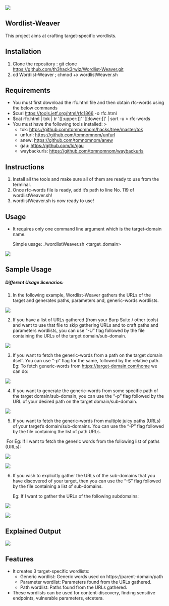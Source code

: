 ![](https://th3hack3rwiz.github.io/images/Wordlist-Weaver/banner.PNG)
## Wordlist-Weaver

This project aims at crafting target-specific wordlists. 

## Installation

1. Clone the repository :  git clone https://github.com/th3hack3rwiz/Wordlist-Weaver.git
2. cd Wordlist-Weaver ; chmod +x wordlistWeaver.sh 

## Requirements

- You must first download the rfc.html file and then obtain rfc-words using the below commands
- $curl https://tools.ietf.org/html/rfc1866 -o rfc.html
- $cat rfc.html | tok | tr '[[:upper:]]' '[[:lower:]]' | sort -u > rfc-words 
- You must have the following tools installed: >
  - tok: https://github.com/tomnomnom/hacks/tree/master/tok
  - unfurl: https://github.com/tomnomnom/unfurl
  - anew: https://github.com/tomnomnom/anew
  - gau: https://github.com/lc/gau
  - waybackurls: https://github.com/tomnomnom/waybackurls

## Instructions

1. Install all the tools and make sure all of them are ready to use from the terminal. 
2. Once rfc-words file is ready, add it’s path to line No. 119 of wordlistWeaver.sh!
3. wordlistWeaver.sh is now ready to use!

## Usage

- It requires only one command line argument which is the target-domain name. 

  Simple usage: 	./wordlistWeaver.sh   <target_domain>

![](https://th3hack3rwiz.github.io/images/Wordlist-Weaver/usage.PNG)

## Sample Usage

##### Different Usage Scenarios:

1. In the following example, Wordlist-Weaver gathers the URLs of the target and generates paths, parameters and, generic-words wordlists.

![](https://th3hack3rwiz.github.io/images/Wordlist-Weaver/default_use.PNG)

2. If you have a list of URLs gathered (from your Burp Suite / other tools) and want to use that file to skip gathering URLs and to craft paths and parameters wordlists, you can use “-U” flag followed by the file containing the URLs of the target domain/sub-domain.

![](https://th3hack3rwiz.github.io/images/Wordlist-Weaver/-U.PNG)

3. If you want to fetch the generic-words from a path on the target domain itself. You can use “-p” flag for the same, followed by the relative path. 
    Eg: To fetch generic-words from https://target-domain.com/home we can do:

![](https://th3hack3rwiz.github.io/images/Wordlist-Weaver/-p1.PNG)

4. If you want to generate the generic-words from some specific path of the target domain/sub-domain, you can use the “-p” flag followed by the URL of your desired path on the target domain/sub-domain. 

![](https://th3hack3rwiz.github.io/images/Wordlist-Weaver/-p2.PNG)

5. If you want to fetch the generic-words from multiple juicy paths (URLs) of your target’s domain/sub-domains. You can use the “-P” flag followed by the file containing the list of path URLs.

​       For Eg: If I want to fetch the generic words from the following list of paths (URLs):

![](https://th3hack3rwiz.github.io/images/Wordlist-Weaver/paths.PNG)

![](https://th3hack3rwiz.github.io/images/Wordlist-Weaver/-P.PNG)

6. If you wish to explicitly gather the URLs of the sub-domains that you have discovered of your target, then you can use the “-S” flag followed by the file containing a list of sub-domains.

   Eg: If I want to gather the URLs of the following subdomains:

![](https://th3hack3rwiz.github.io/images/Wordlist-Weaver/subdomains.PNG)

![](https://th3hack3rwiz.github.io/images/Wordlist-Weaver/-S.PNG)

## Explained Output

![](https://th3hack3rwiz.github.io/images/Wordlist-Weaver/explained_output.PNG)

## Features

- It creates 3 target-specific wordlists:
  - Generic wordlist: Generic words used on https://parent-domain/path
  - Parameter wordlist: Parameters found from the URLs gathered.
  - Path wordlist: Paths found from the URLs gathered.
- These wordlists can be used for content-discovery, finding sensitive endpoints, vulnerable parameters, etcetera. 
